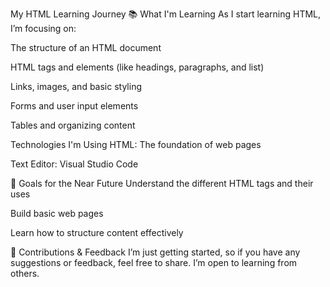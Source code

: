 My HTML Learning Journey
📚 What I'm Learning
As I start learning HTML, I’m focusing on:

The structure of an HTML document

HTML tags and elements (like headings, paragraphs, and list)

Links, images, and basic styling

Forms and user input elements

Tables and organizing content

Technologies I'm Using
HTML: The foundation of web pages

Text Editor: Visual Studio Code

🌱 Goals for the Near Future
Understand the different HTML tags and their uses

Build basic web pages

Learn how to structure content effectively

🤝 Contributions & Feedback
I’m just getting started, so if you have any suggestions or feedback, feel free to share. I’m open to learning from others.
